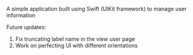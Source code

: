 A simple application built using Swift (UIKit framework) to manage user information 

Future updates:
1. Fix truncating label name in the view user page
2. Work on perfecting UI with different orientations
